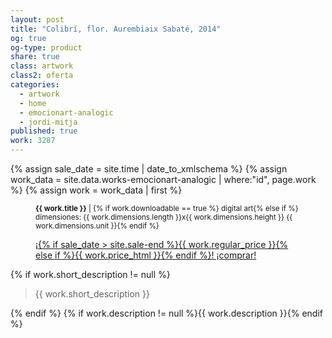 ```yaml
---
layout: post
title: "Colibrí, flor. Aurembiaix Sabaté, 2014"
og: true
og-type: product
share: true
class: artwork
class2: oferta
categories:
  - artwork
  - home
  - emocionart-analogic
  - jordi-mitja
published: true
work: 3287
---
```


{% assign sale_date = site.time | date_to_xmlschema %}
{% assign work_data = site.data.works-emocionart-analogic | where:"id", page.work %}
{% assign work = work_data | first %}
<figure class="text-center">
	<div class="padding-artwork-container">
		<a href="{{ page.url }}" title="{{ page.title }}">
			<div class="embed-container embed-container_4-3">
				<core-image sizing="cover" class="core-image-size" preload fade src="{{ work.featured_src }}"></core-image>	
			</div>
		</a>
	</div>
	<figcaption>
		<p><small><strong>{{ work.title }}</strong> | {% if work.downloadable == true %} digital art{% else if %} dimensiones: {{ work.dimensions.length }}x{{ work.dimensions.height }} {{ work.dimensions.unit }}{% endif %}</small></p>
		<p><a href="{{ work.permalink }}" class="btn btn-primary btn-lg">¡{% if sale_date > site.sale-end %}{{ work.regular_price }}{% else if %}{{ work.price_html }}{% endif %}! ¡comprar! <i class="fa fa-credit-card"></i></a></p>
	</figcaption>
</figure>
<!--more-->
{% if work.short_description != null %}<blockquote class="blockquote-reverse">{{ work.short_description }}</blockquote>{% endif %}
{% if work.description != null %}{{ work.description }}{% endif %}